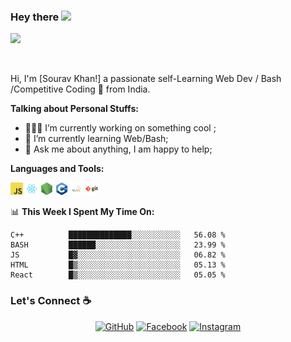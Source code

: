 ### Hey there <img src="https://media.giphy.com/media/hvRJCLFzcasrR4ia7z/giphy.gif" width="25px">

![](https://visitor-badge.glitch.me/badge?page_id=souravkhan12.souravkhan12)

<br />

Hi, I'm [Sourav Khan!] a passionate self-Learning Web Dev / Bash /Competitive Coding 🚀 from India.

  
**Talking about Personal Stuffs:**

- 👨🏽‍💻 I’m currently working on something cool ;
- 🌱 I’m currently learning Web/Bash; 
- 💬 Ask me about anything, I am happy to help;


**Languages and Tools:**  

<code><img height="20" src="https://raw.githubusercontent.com/github/explore/80688e429a7d4ef2fca1e82350fe8e3517d3494d/topics/javascript/javascript.png"></code>
<code><img height="20" src="https://raw.githubusercontent.com/github/explore/80688e429a7d4ef2fca1e82350fe8e3517d3494d/topics/react/react.png"></code>
<code><img height="20" src="https://raw.githubusercontent.com/github/explore/80688e429a7d4ef2fca1e82350fe8e3517d3494d/topics/nodejs/nodejs.png"></code>
<code><img height="20" src="https://raw.githubusercontent.com/github/explore/80688e429a7d4ef2fca1e82350fe8e3517d3494d/topics/cpp/cpp.png"></code>
<code><img height="20" src="https://raw.githubusercontent.com/github/explore/80688e429a7d4ef2fca1e82350fe8e3517d3494d/topics/mysql/mysql.png"></code>
<code><img height="20" src="https://raw.githubusercontent.com/github/explore/80688e429a7d4ef2fca1e82350fe8e3517d3494d/topics/git/git.png"></code>


📊 **This Week I Spent My Time On:**
<!--START_SECTION:waka-->
```text
C++          ██████████████░░░░░░░░░░░   56.08 % 
BASH         ██████░░░░░░░░░░░░░░░░░░░   23.99 % 
JS           █▓░░░░░░░░░░░░░░░░░░░░░░░   06.82 % 
HTML         █▒░░░░░░░░░░░░░░░░░░░░░░░   05.13 % 
React        █▒░░░░░░░░░░░░░░░░░░░░░░░   05.05 % 
```
<!--END_SECTION:waka-->

### Let's Connect :coffee:
<p align="center">
	<a href="https://github.com/souravkhan12"><img src="https://img.icons8.com/bubbles/50/000000/github.png" alt="GitHub"/></a>
	<a href="https://www.facebook.com/profile.php?id=100012094836838/"><img src="https://img.icons8.com/bubbles/50/000000/facebook-new.png" alt="Facebook"/></a>
	<a href="https://www.instagram.com/s_o_u_rav0001/"><img src="https://img.icons8.com/bubbles/50/000000/instagram.png" alt="Instagram"/></a>
</p>
